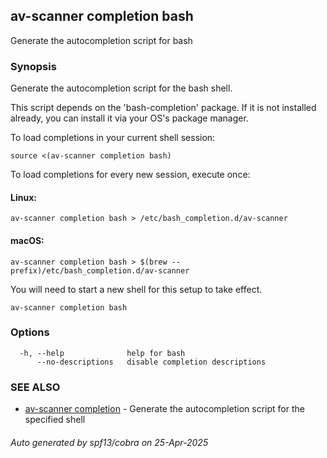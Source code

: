 ## av-scanner completion bash

Generate the autocompletion script for bash

### Synopsis

Generate the autocompletion script for the bash shell.

This script depends on the 'bash-completion' package.
If it is not installed already, you can install it via your OS's package manager.

To load completions in your current shell session:

	source <(av-scanner completion bash)

To load completions for every new session, execute once:

#### Linux:

	av-scanner completion bash > /etc/bash_completion.d/av-scanner

#### macOS:

	av-scanner completion bash > $(brew --prefix)/etc/bash_completion.d/av-scanner

You will need to start a new shell for this setup to take effect.


```
av-scanner completion bash
```

### Options

```
  -h, --help              help for bash
      --no-descriptions   disable completion descriptions
```

### SEE ALSO

* [av-scanner completion](av-scanner_completion.md)	 - Generate the autocompletion script for the specified shell

###### Auto generated by spf13/cobra on 25-Apr-2025
